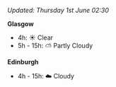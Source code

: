 *Updated: Thursday 1st June 02:30*

**Glasgow**

* 4h: :sunny: Clear
* 5h - 15h: :partly_sunny: Partly Cloudy

**Edinburgh**

* 4h - 15h: :cloud: Cloudy
